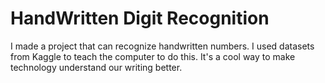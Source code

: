# HandWritten Digit Recognition
 I made a project that can recognize handwritten numbers. I used datasets from Kaggle to teach the computer to do this. It's a cool way to make technology understand our writing better.
